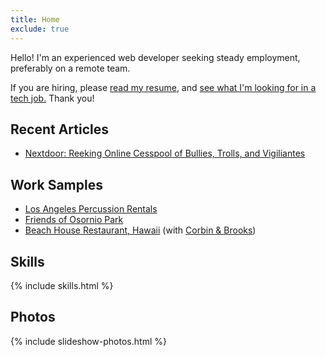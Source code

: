 ```yaml
---
title: Home
exclude: true
---
```


Hello! I'm an experienced web developer seeking steady employment, preferably on a remote team.

If you are hiring, please <a href="/articles/luis-a-echeverria-resume">read my resume</a>, and 
<a href="/articles/what-im-looking-for-in-a-job">see what I'm looking for in a tech job.</a> Thank you!

## Recent Articles

- <a href="/articles/carmelas-crappy-creepy-bigoted-nextdoor-posts">Nextdoor: Reeking Online Cesspool of Bullies, Trolls, and Vigiliantes</a>

## Work Samples

- <a href="https://www.lapercussionrentals.com/" target="_blank">Los Angeles Percussion Rentals</a>
- <a href="https://friendsofosorniopark.org/" target="_blank">Friends of Osornio Park</a>
- <a href="https://www.the-beach-house.com/menu/" target="_blank">Beach House Restaurant, Hawaii</a> (with <a href="https://corbinbrooks.com/">Corbin & Brooks</a>)

## Skills

{% include skills.html %}

## Photos

{% include slideshow-photos.html %}


